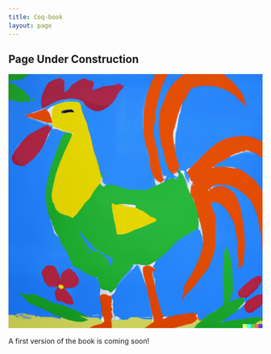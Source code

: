 ```yaml
---
title: Coq-book
layout: page
---
```


## Page Under Construction

![](/images/coq-art.png)

A first version of the book is coming soon!
